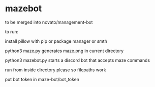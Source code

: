 # mazebot

to be merged into novato/management-bot

to run:

install pillow with pip or package manager or smth

python3 maze.py generates maze.png in current directory

python3 mazebot.py starts a discord bot that accepts maze commands

run from inside directory please so filepaths work

put bot token in maze-bot/bot_token
